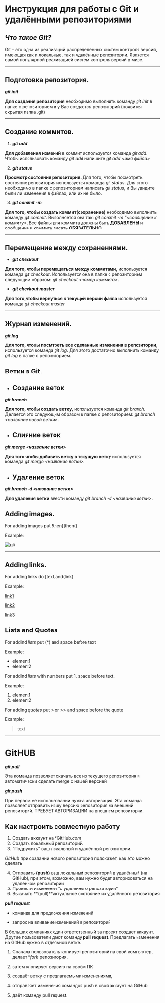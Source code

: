 # **Инструкция для работы с Git и удалёнными репозиториями**

## *Что такое Git?*

Git - это одна из реализаций распределённых систем контроля версий, имеющая как и локальные, так и удалённые репозитории. Является самой популярной реализацией систем контроля версий в мире.

---

## Подготовка репозитория.
***git init***

**Для создания репозитория** необходимо выполнить команду *git init*  в папке с репозиторием и у Вас создастся репозиторий (появится скрытая папка .git)

---

## Создание коммитов.
1. ***git add***

**Для добавления измений** в коммит используется команда *git add*. Чтобы использовать команду *git add* напишите *git add <имя файла>*

2. ***git status***

**Просмотр состояния репозитория.**
Для того, чтобы посмотреть состояние репозитория используется команда *git status*. Для этого необходимо в папке с репозиторием написать *git status*, и Вы увидите были ли изменения в файлах, или их не было.

3. ***git commit -m***

**Для того, чтобы создать коммит(сохранение)** необходимо выполнить команду *git commit*. Выполняется она так: *git commit -m "<сообщение к коммиту>*. Все файлы для коммита должны быть **ДОБАВЛЕНЫ** и сообщение к коммиту писать **ОБЯЗАТЕЛЬНО.**

---

## Перемещение между сохранениями.
* ***git checkout***

**Для того, чтобы перемещаться между коммитами,** используется команда *git checkout*. Используется она в папке с репозиторием следующим образом: 
*git checkout <номер коммита>*.

* ***git checkout master***

**Для того,чтобы вернуться к текущей версии файла** используется команда *git checkout master*

---

## Журнал изменений.
***git log***

**Для того, чтобы посмтреть все сделанные изменения в репозитории,** используется команда *git log*. Для этого достаточно выполнить команду *git log* в папке с репозиторием.


## **Ветки в Git.**
* ## Cоздание веток
***git branch***

**Для того, чтобы создать ветку,** используется команда *git branch*. Делается это следующим образом в папке с репозиторием: *git branch <название новой ветки>*.

* ## Слияние веток
***git merge <название ветки>***

**Для того чтобы добавить ветку в текущую ветку** используется команда *git merge <название ветки>*.

* ## Удаление веток
***git branch -d <название ветки>***

**Для удаления ветки** ввести команду *git branch -d <название ветки>*.

## **Adding images.**
For adding images put !then[]then()

Example:

![git](https://panduz.net/wp-content/uploads/2020/12/git.png)

---
## **Adding links.**
For adding links do [text]and(link)

Example:

[link1](https://habr.com/ru/post/541258/)

[link2](https://habr.com/ru/post/542616/)

[link3](https://gb.ru/posts/soveti-pro-git)

## **Lists and Quotes**

For addind *lists* put (*) and space before text

Example: 
* element1
* element2

For addind *lists* with numbers put 1. space before text. 

Example:
1. element1
2. element2

For adding *quotes* put > or >> and space before the quote

Example: 
> text

>> 

---
# **GitHUB**
***git pull***

Эта команда позволяет скачать все из текущего репозитория и автоматически сделать merge с нашей версией

***git push***

При первом её использовании нужна авторизация.
Эта команда позволяет отправить нашу версию репозитория на внешний репозиторий. ТРЕБУЕТ АВТОРИЗАЦИИ на внешнем репозитории.

## **Как настроить совместную работу**

1. Создать аккаунт на *GitHub.*com*
2. Создать локальный репозиторий.
3. “Подружить” ваш локальный и удалённый репозитории. 
    
*GitHub* при создании нового репозитория подскажет, как это можно сделать
    
4. Отправить **(push)** ваш локальный репозиторий в удалённый (на GitHub), при этом, возможно, вам нужно будет авторизоваться на удалённом репозитории
5. Провести изменения “с удаленного репозитория”
6. Выкачать **(pull)**актуальное состояние из удалённого репозитория

***pull request***

- команда для предложения изменений 

- запрос на вливание изменений в репозиторий

В больших компаниях один ответственный за проект создает аккаунт. Другие пользователи дают команду **pull request**. Предлагать изменения на GitHub нужно в отдельной ветке. 

1. Сначала пользователь копирует репозиторий на свой компьютер, делает **fork* репозитория.

2. затем клонирует версию на своём ПК

3. создаёт ветку с предлагаемыми изменениями, 

4. отправляет изменения командой push в свой аккаунт на GitHub

5. даёт команду pull request.
